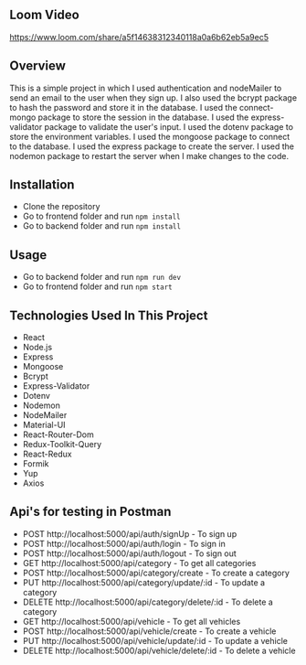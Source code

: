 ## Loom Video

https://www.loom.com/share/a5f14638312340118a0a6b62eb5a9ec5

## Overview

This is a simple project in which I used authentication and nodeMailer to send an email to the user when they sign up. I also used the bcrypt package to hash the password and store it in the database. I used the connect-mongo package to store the session in the database. I used the express-validator package to validate the user's input. I used the dotenv package to store the environment variables. I used the mongoose package to connect to the database. I used the express package to create the server. I used the nodemon package to restart the server when I make changes to the code.

## Installation

- Clone the repository
- Go to frontend folder and run `npm install`
- Go to backend folder and run `npm install`

## Usage

- Go to backend folder and run `npm run dev`
- Go to frontend folder and run `npm start`

## Technologies Used In This Project

- React
- Node.js
- Express
- Mongoose
- Bcrypt
- Express-Validator
- Dotenv
- Nodemon
- NodeMailer
- Material-UI
- React-Router-Dom
- Redux-Toolkit-Query
- React-Redux
- Formik
- Yup
- Axios

## Api's for testing in Postman

- POST http://localhost:5000/api/auth/signUp - To sign up
- POST http://localhost:5000/api/auth/login - To sign in
- POST http://localhost:5000/api/auth/logout - To sign out
- GET http://localhost:5000/api/category - To get all categories
- POST http://localhost:5000/api/category/create - To create a category
- PUT http://localhost:5000/api/category/update/:id - To update a category
- DELETE http://localhost:5000/api/category/delete/:id - To delete a category
- GET http://localhost:5000/api/vehicle - To get all vehicles
- POST http://localhost:5000/api/vehicle/create - To create a vehicle
- PUT http://localhost:5000/api/vehicle/update/:id - To update a vehicle
- DELETE http://localhost:5000/api/vehicle/delete/:id - To delete a vehicle

